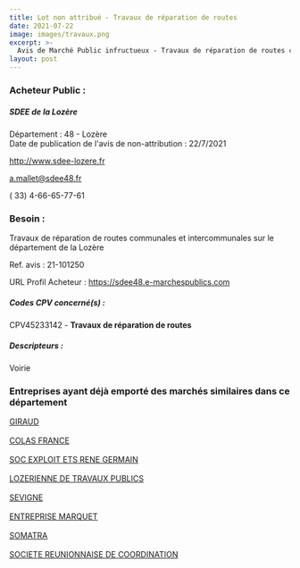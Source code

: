 ```yaml
---
title: Lot non attribué - Travaux de réparation de routes
date: 2021-07-22
image: images/travaux.png
excerpt: >-
  Avis de Marché Public infructueux - Travaux de réparation de routes communales et intercommunales sur le département de la Lozère
layout: post
---
```


### Acheteur Public :
##### SDEE de la Lozère
Département : 48 - Lozère<br/>
Date de publication de l'avis de non-attribution : 22/7/2021


http://www.sdee-lozere.fr

a.mallet@sdee48.fr

( 33) 4-66-65-77-61
### Besoin :

Travaux de réparation de routes communales et intercommunales sur le département de la Lozère

Ref. avis : 21-101250

URL Profil Acheteur : https://sdee48.e-marchespublics.com

##### Codes CPV concerné(s) :
CPV45233142 - **Travaux de réparation de routes** <br/>

##### Descripteurs :
Voirie <br/>

### Entreprises ayant déjà emporté des marchés similaires dans ce département
<a href="/entreprise-544/siren-305720112">GIRAUD</a><br/><br/>
<a href="/entreprise-547/siren-329338883">COLAS FRANCE</a><br/><br/>
<a href="/entreprise-552/siren-384897013">SOC EXPLOIT ETS RENE GERMAIN</a><br/><br/>
<a href="/entreprise-555/siren-402950935">LOZERIENNE DE TRAVAUX PUBLICS</a><br/><br/>
<a href="/entreprise-558/siren-421150418">SEVIGNE</a><br/><br/>
<a href="/entreprise-575/siren-779104082">ENTREPRISE MARQUET</a><br/><br/>
<a href="/entreprise-576/siren-797050085">SOMATRA</a><br/><br/>
<a href="/entreprise-581/siren-849429030">SOCIETE REUNIONNAISE DE COORDINATION</a><br/><br/>
